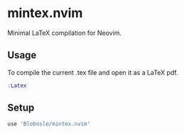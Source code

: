 # mintex.nvim
Minimal LaTeX compilation for Neovim.

## Usage
To compile the current .tex file and open it as a LaTeX pdf.
```lua
:Latex
```

## Setup
```lua
use 'Blobosle/mintex.nvim'
```

